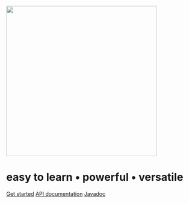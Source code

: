 <div class="wave-container">
	<div class="wave"></div>
</div>

<br />

<a href="/#/intro">
<img class="logo-coverpage" src="/resources/core-next-logo.svg" width="400">
</a>
<h1>easy to learn • powerful • versatile</h1>



[Get started](intro)
[API documentation](api)
[Javadoc](https://javadoc.io/doc/io.spot-next/spot-core/)

